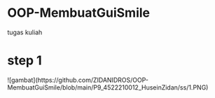 # OOP-MembuatGuiSmile
tugas kuliah

<h1>step 1</h1>
![gambat](https://github.com/ZIDANIDROS/OOP-MembuatGuiSmile/blob/main/P9_4522210012_HuseinZidan/ss/1.PNG)

